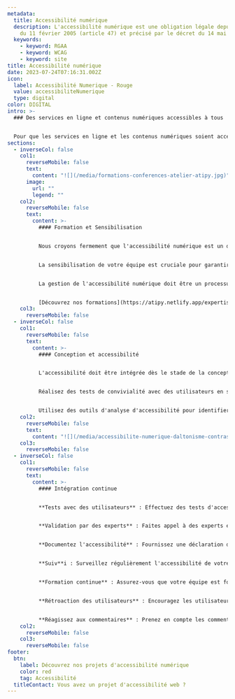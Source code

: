 ```yaml
---
metadata:
  title: Accessibilité numérique
  description: L'accessibilité numérique est une obligation légale depuis la loi
    du 11 février 2005 (article 47) et précisé par le décret du 14 mai 2009
  keywords:
    - keyword: RGAA
    - keyword: WCAG
    - keyword: site
title: Accessibilité numérique
date: 2023-07-24T07:16:31.002Z
icon:
  label: Accessibilité Numerique - Rouge
  value: accessibiliteNumerique
  type: digital
color: DIGITAL
intro: >-
  ### Des services en ligne et contenus numériques accessibles à tous


  Pour que les services en ligne et les contenus numériques soient accessibles à tous, y compris les personnes en situation de handicap, il est essentiel de se conformer aux normes et aux bonnes pratiques en matière d'accessibilité.
sections:
  - inverseCol: false
    col1:
      reverseMobile: false
      text:
        content: "![](/media/formations-conferences-atelier-atipy.jpg)"
      image:
        url: ""
        legend: ""
    col2:
      reverseMobile: false
      text:
        content: >-
          #### Formation et Sensibilisation


          Nous croyons fermement que l'accessibilité numérique est un droit fondamental, et nous sommes déterminés à aider nos clients à offrir des expériences en ligne accessibles à tous.


          La sensibilisation de votre équipe est cruciale pour garantir que l'accessibilité numérique devienne une priorité au sein de votre organisation. Nous proposons des sessions de formation personnalisées pour sensibiliser vos employés aux enjeux de l'accessibilité et les aider à intégrer ces bonnes pratiques dans leur travail quotidien.


          La gestion de l'accessibilité numérique doit être un processus continu, intégré dans la culture de l'entreprise et soutenu par une solide sensibilisation et une expertise en la matière. Cela garantira que les produits et services numériques sont accessibles à tous, améliorant ainsi l'expérience utilisateur et répondant aux obligations légales.


          [D﻿écouvrez nos formations](https://atipy.netlify.app/expertises/formation)
    col3:
      reverseMobile: false
  - inverseCol: false
    col1:
      reverseMobile: false
      text:
        content: >-
          #### Conception et accessibilité


          L'accessibilité doit être intégrée dès le stade de la conception. Assurez-vous que les wireframes, les maquettes et les spécifications tiennent compte des besoins des utilisateurs en situation de handicap.


          Réalisez des tests de convivialité avec des utilisateurs en situation de handicap pour identifier les problèmes d'accessibilité potentiels.


          Utilisez des outils d'analyse d'accessibilité pour identifier et corriger les problèmes d'accessibilité.
    col2:
      reverseMobile: false
      text:
        content: "![](/media/accessibilite-numerique-daltonisme-contrastes-atipy.png)"
    col3:
      reverseMobile: false
  - inverseCol: false
    col1:
      reverseMobile: false
      text:
        content: >-
          #### Intégration continue


          **Tests avec des utilisateurs** : Effectuez des tests d'accessibilité avec des utilisateurs en situation de handicap pour obtenir des commentaires précieux.


          **Validation par des experts** : Faites appel à des experts en accessibilité pour examiner le produit et identifier les problèmes potentiels.


          **Documentez l'accessibilité** : Fournissez une déclaration d'accessibilité qui explique le niveau d'accessibilité atteint et les mesures prises pour garantir l'accessibilité.


          **Suiv**i : Surveillez régulièrement l'accessibilité de votre site ou de votre application, car le contenu et les fonctionnalités peuvent évoluer.


          **Formation continue** : Assurez-vous que votre équipe est formée de manière continue pour rester au fait des dernières évolutions en matière d'accessibilité.


          **Rétroaction des utilisateurs** : Encouragez les utilisateurs à signaler les problèmes d'accessibilité et à fournir des retours d'expérience.


          **Réagissez aux commentaires** : Prenez en compte les commentaires des utilisateurs et les recommandations d'experts pour apporter des améliorations constantes.
    col2:
      reverseMobile: false
    col3:
      reverseMobile: false
footer:
  btn:
    label: Découvrez nos projets d'accessibilité numérique
    color: red
    tag: Accessibilité
  titleContact: Vous avez un projet d'accessibilité web ?
---
```


